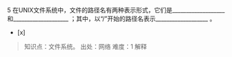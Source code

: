 5
在UNIX文件系统中，文件的路径名有两种表示形式，它们是___________________ 和____________________
；其中，以“/”开始的路径名表示___________________ 。
- [x]  

> 知识点：文件系统。
> 出处：网络
> 难度：1
> 解释
